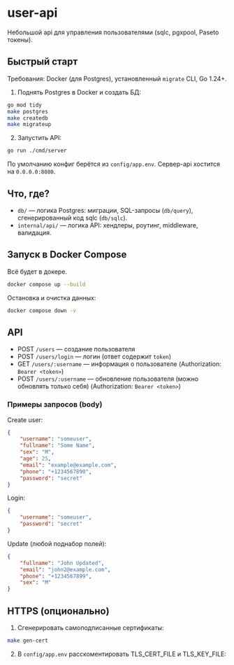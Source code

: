 # user-api

Небольшой api для управления пользователями (sqlc, pgxpool, Paseto токены).

## Быстрый старт

Требования: Docker (для Postgres), установленный `migrate` CLI, Go 1.24+.

1) Поднять Postgres в Docker и создать БД:
```sh
go mod tidy
make postgres
make createdb
make migrateup
```
2) Запустить API:
```sh
go run ./cmd/server
```
По умолчанию конфиг берётся из `config/app.env`. Сервер-api хостится на `0.0.0.0:8080`.

## Что, где?
- `db/` — логика Postgres: миграции, SQL-запросы (`db/query`), сгенерированный код sqlc (`db/sqlc`).
- `internal/api/` — логика API: хендлеры, роутинг, middleware, валидация.

## Запуск в Docker Compose

Всё будет в докере.
```sh
docker compose up --build
```

Остановка и очистка данных:
```sh
docker compose down -v
```

## API
- POST `/users` — создание пользователя
- POST `/users/login` — логин (ответ содержит `token`)
- GET `/users/:username` — информация о пользователе (Authorization: `Bearer <token>`)
- POST `/users/:username` — обновление пользователя (можно обновлять только себя) (Authorization: `Bearer <token>`)

### Примеры запросов (body)

Create user:
```json
{
	"username": "someuser",
	"fullname": "Some Name",
	"sex": "M",
	"age": 25,
	"email": "example@example.com",
	"phone": "+1234567890",
	"password": "secret"
}
```

Login:
```json
{
	"username": "someuser",
	"password": "secret"
}
```

Update (любой поднабор полей):
```json
{
	"fullname": "John Updated",
	"email": "john2@example.com",
	"phone": "+1234567899",
	"sex": "M"
}
```


## HTTPS (опционально)
1) Сгенерировать самоподписанные сертификаты:
```sh
make gen-cert
```
2) В `config/app.env` расскоментировать TLS_CERT_FILE и TLS_KEY_FILE: